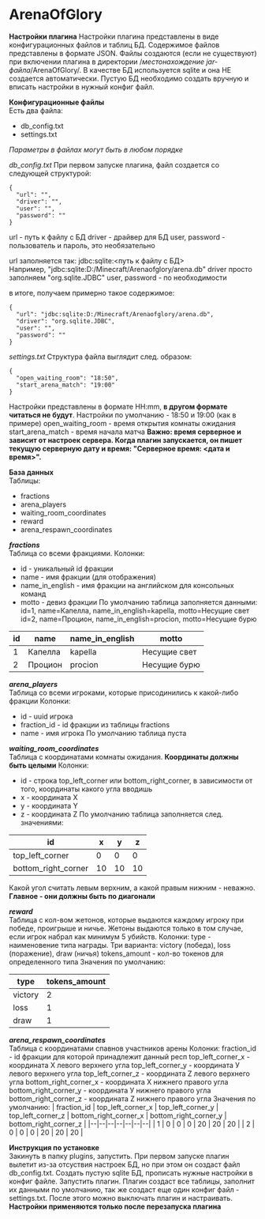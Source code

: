 

# ArenaOfGlory

**Настройки плагина**
Настройки плагина представлены в виде конфигурационных файлов и таблиц БД. Содержимое файлов представлены в формате JSON. Файлы создаются (если не существуют) при включении плагина в директории /*местонахождение jar-файла*/ArenaOfGlory/. В качестве БД используется sqlite и она НЕ создается автоматически. Пустую БД необходимо создать вручную и вписать настройки в нужный конфиг файл.

**Конфигурационные файлы**\
Есть два файла: 
 - db_config.txt 
 - settings.txt

*Параметры в файлах могут быть в любом порядке*

*db_config.txt*
При первом запуске плагина, файл создается со следующей структурой:
```
{
  "url": "",
  "driver": "",
  "user": "",
  "password": ""
}
```
url - путь к файлу с БД
driver - драйвер для БД
user, password - пользователь и пароль, это необязательно

url заполняется так: jdbc:sqlite:<путь к файлу с БД>\
Например, "jdbc:sqlite:D:/Minecraft/Arenaofglory/arena.db"
driver просто заполняем "org.sqlite.JDBC"
user, password - по необходимости

в итоге, получаем примерно такое содержимое:
```
{
  "url": "jdbc:sqlite:D:/Minecraft/Arenaofglory/arena.db",
  "driver": "org.sqlite.JDBC",
  "user": "",
  "password": ""
}
```

*settings.txt*
Структура файла выглядит след. образом:
```
{
  "open_waiting_room": "18:50",
  "start_arena_match": "19:00"
}
```
Настройки представлены в формате HH:mm, **в другом формате читаться не будут**. Настройки по умолчанию - 18:50 и 19:00 (как в примере)
open_waiting_room - время открытия комнаты ожидания
start_arena_match - время начала матча
**Важно: время серверное и зависит от настроек сервера. Когда плагин запускается, он пишет текущую серверную дату и время: "Серверное время: <дата и время>".** 

**База данных**\
Таблицы:

 - fractions
 - arena_players
 - waiting_room_coordinates
 - reward
 - arena_respawn_coordinates
 
 ***fractions***\
 Таблица со всеми фракциями.
 Колонки:
 - id - уникальный id фракции
 - name - имя фракции (для отображения)
 - name_in_english - имя фракции на английском для консольных команд
 - motto - девиз фракции
 По умолчанию таблица заполняется данными:
 id=1, name=Капелла, name_in_english=kapella, motto=Несущие свет
 id=2, name=Процион, name_in_english=procion, motto=Несущие бурю

| id | name | name_in_english | motto|
|--|--|--|--|
| 1 | Капелла| kapella | Несущие свет |
| 2 | Процион | procion | Несущие бурю |
 
***arena_players***\
Таблица со всеми игроками, которые присодинились к какой-либо фракции
Колонки:
 - id - uuid игрока
 - fraction_id - id фракции из таблицы fractions
 - name - имя игрока
По умолчанию таблица пуста

***waiting_room_coordinates***\
Таблица с координатами комнаты ожидания. **Координаты должны быть целыми**
Колонки:
 - id - строка top_left_corner или bottom_right_corner, в зависимости от
   того, координаты какого угла вводишь 
 - x - координата X     
 - y - координата Y     
 - z - координата Z
По умолчанию таблица заполняется след. значениями: 

| id | x | y | z |
|--|--|--|--|
| top_left_corner | 0 | 0 | 0 |
| bottom_right_corner | 10 | 10 | 10 |


Какой угол считать левым верхним, а какой правым нижним - неважно. **Главное - они должны быть по диагонали**

***reward***\
Таблица с кол-вом жетонов, которые выдаются каждому игроку при победе, проигрыше и ничье. Жетоны выдаются только в том случае, если игрок набрал как минимум 5 убийств.
Колонки:
type - наименовение типа награды. Три варианта: victory (победа), loss (поражение), draw (ничья)
tokens_amount - кол-во токенов для определенного типа
Значения по умолчанию:

| type | tokens_amount |
|--|--|
| victory | 2 |
| loss | 1 |
| draw | 1 |

***arena_respawn_coordinates***\
Таблица с координатами спавнов участников арены
Колонки:
fraction_id - id фракции для которой принадлежит данный респ
top_left_corner_x - координата Х левого верхнего угла
top_left_corner_y - координата У левого верхнего угла
top_left_corner_z - координата Z левого верхнего угла
bottom_right_corner_x - координата X нижнего правого угла
bottom_right_corner_y - координата У нижнего правого угла
bottom_right_corner_z - координата Z нижнего правого угла
Значения по умолчанию:
| fraction_id | top_left_corner_x | top_left_corner_y | top_left_corner_z | bottom_right_corner_x | bottom_right_corner_y | bottom_right_corner_z |
|--|--|--|--|--|--|--|
| 1 | 0 | 0 | 0 | 20 | 20 | 20 |
| 2 |  0 | 0 | 0 | 20 | 20 | 20 |

**Инструкция по установке**\
Закинуть в папку plugins, запустить. При первом запуске плагин вылетит из-за отсуствия настроек БД, но при этом он создаст файл db_config.txt. Создать пустую sqlite БД, прописать нужные настройки в конфиг файле. Запустить плагин. Плагин создаст все таблицы, заполнит их данными по умолчанию, так же создаст еще один конфиг файл - settings.txt. После этого можно выключать плагин и настраивать. **Настройки применяются только после перезапуска плагина**
